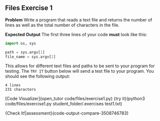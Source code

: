 ## Files Exercise 1

**Problem**
Write a program that reads a text file and returns the number of lines as well as the total number of characters in the file.

**Expected Output**
The first three lines of your code **must** look like this:

```python
import os, sys

path = sys.argv[1]
file_name = sys.argv[2]
```
This allows for different text files and paths to be sent to your program for testing. The `TRY IT` button below will send a test file to your program. You should see the following output:

```text
4 lines
231 characters
```

[Code Visualizer](open_tutor code/files/exercise1.py)
{try it}(python3 code/files/exercise1.py student_folder/.exercises test1.txt)

{Check It!|assessment}(code-output-compare-3508746783)
